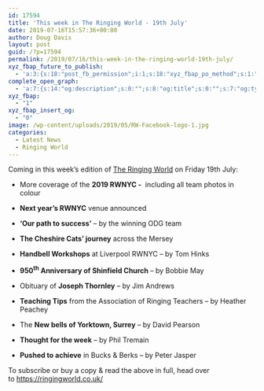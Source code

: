 ```yaml
---
id: 17594
title: 'This week in The Ringing World - 19th July'
date: 2019-07-16T15:57:36+00:00
author: Doug Davis
layout: post
guid: /?p=17594
permalink: /2019/07/16/this-week-in-the-ringing-world-19th-july/
xyz_fbap_future_to_publish:
  - 'a:3:{s:18:"post_fb_permission";i:1;s:18:"xyz_fbap_po_method";s:1:"2";s:16:"xyz_fbap_message";s:62:"News item added to the CCCBR website: {POST_TITLE} {PERMALINK}";}'
complete_open_graph:
  - 'a:7:{s:14:"og:description";s:0:"";s:8:"og:title";s:0:"";s:7:"og:type";s:0:"";s:12:"twitter:card";s:7:"summary";s:15:"twitter:creator";s:0:"";s:19:"twitter:description";s:0:"";s:8:"og:image";s:5:"17238";}'
xyz_fbap:
  - "1"
xyz_fbap_insert_og:
  - "0"
image: /wp-content/uploads/2019/05/RW-Facebook-logo-1.jpg
categories:
  - Latest News
  - Ringing World
---
```

Coming in this week’s edition of <a href="https://www.ringingworld.co.uk/" target="_blank" rel="noopener noreferrer">The Ringing World</a> on Friday 19th July:

+ More coverage of the **2019 RWNYC -**  including all team photos in colour

+ **Next year’s RWNYC** venue announced

+ **‘Our path to success’** – by the winning ODG team

+ **The Cheshire Cats’ journey** across the Mersey

+ **Handbell Workshops** at Liverpool RWNYC – by Tom Hinks

+ **950<sup>th</sup> Anniversary of Shinfield Church** – by Bobbie May

+ Obituary of **Joseph Thornley** – by Jim Andrews

+ **Teaching Tips** from the Association of Ringing Teachers – by Heather Peachey

+ The  **New bells of Yorktown, Surrey** – by David Pearson

+ **Thought for the week** – by Phil Tremain

+ **Pushed to achieve** in Bucks & Berks – by Peter Jasper

To subscribe or buy a copy & read the above in full, head over to <a href="https://ringingworld.co.uk/" target="_blank" rel="noopener noreferrer">https://ringingworld.co.uk/</a>
